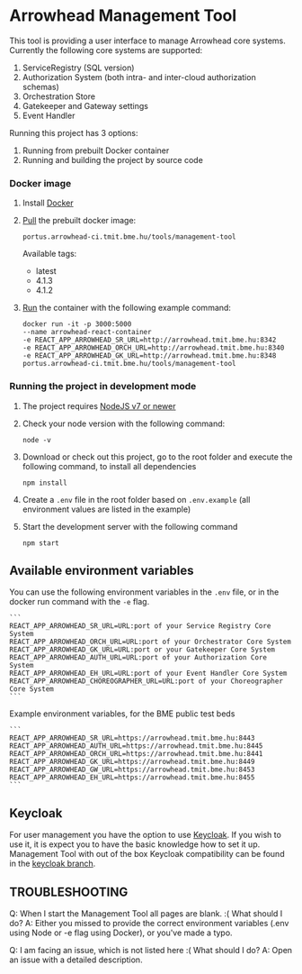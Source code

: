 # Arrowhead Management Tool

This tool is providing a user interface to manage Arrowhead core systems. Currently the following core systems are supported:
1. ServiceRegistry (SQL version)
2. Authorization System (both intra- and inter-cloud authorization schemas)
3. Orchestration Store
4. Gatekeeper and Gateway settings
5. Event Handler


Running this project has 3 options:
1. Running from prebuilt Docker container
2. Running and building the project by source code

### Docker image
1. Install [Docker](https://docs.docker.com/install/)
2. [Pull](https://docs.docker.com/engine/reference/commandline/pull/) the prebuilt docker image:
    ```
    portus.arrowhead-ci.tmit.bme.hu/tools/management-tool
    ```
    
    Available tags: 
    * latest
    * 4.1.3
    * 4.1.2
    
3. [Run](https://docs.docker.com/engine/reference/commandline/run/) the container with the following example command:
    ```
    docker run -it -p 3000:5000 
    --name arrowhead-react-container 
    -e REACT_APP_ARROWHEAD_SR_URL=http://arrowhead.tmit.bme.hu:8342 
    -e REACT_APP_ARROWHEAD_ORCH_URL=http://arrowhead.tmit.bme.hu:8340 
    -e REACT_APP_ARROWHEAD_GK_URL=http://arrowhead.tmit.bme.hu:8348 
    portus.arrowhead-ci.tmit.bme.hu/tools/management-tool
    ```

### Running the project in development mode
1. The project requires [NodeJS v7 or newer](https://nodejs.org/en/download/)
2. Check your node version with the following command:
    ```
    node -v
    ```

3. Download or check out this project, go to the root folder and execute the following command, to install all dependencies
    ```
    npm install
    ```
4. Create a `.env` file in the root folder based on `.env.example` (all environment values are listed in the example)
5. Start the development server with the following command
    ```
    npm start
    ```


## Available environment variables
   You can use the following environment variables in the `.env` file, or in the docker run command with the `-e` flag.
   
    ```
    REACT_APP_ARROWHEAD_SR_URL=URL:port of your Service Registry Core System
    REACT_APP_ARROWHEAD_ORCH_URL=URL:port of your Orchestrator Core System
    REACT_APP_ARROWHEAD_GK_URL=URL:port or your Gatekeeper Core System
    REACT_APP_ARROWHEAD_AUTH_URL=URL:port of your Authorization Core System
    REACT_APP_ARROWHEAD_EH_URL=URL:port of your Event Handler Core System
    REACT_APP_ARROWHEAD_CHOREOGRAPHER_URL=URL:port of your Choreographer Core System
    ```
Example environment variables, for the BME public test beds

    ```
    REACT_APP_ARROWHEAD_SR_URL=https://arrowhead.tmit.bme.hu:8443
    REACT_APP_ARROWHEAD_AUTH_URL=https://arrowhead.tmit.bme.hu:8445
    REACT_APP_ARROWHEAD_ORCH_URL=https://arrowhead.tmit.bme.hu:8441
    REACT_APP_ARROWHEAD_GK_URL=https://arrowhead.tmit.bme.hu:8449
    REACT_APP_ARROWHEAD_GW_URL=https://arrowhead.tmit.bme.hu:8453
    REACT_APP_ARROWHEAD_EH_URL=https://arrowhead.tmit.bme.hu:8455
    ```   
    
## Keycloak

   For user management you have the option to use [Keycloak](https://www.keycloak.org/). If you wish to use it, it is expect you to have the basic knowledge how to set it up. 
   Management Tool with out of the box Keycloak compatibility can be found in the [keycloak branch](https://github.com/arrowhead-tools/mgmt-tool-js/tree/keycloak).     
    
## TROUBLESHOOTING

Q: When I start the Management Tool all pages are blank. :( What should I do?
A: Either you missed to provide the correct environment variables (.env using Node or -e flag using Docker), or you've made a typo.

Q: I am facing an issue, which is not listed here :( What should I do?
A: Open an issue with a detailed description. 

